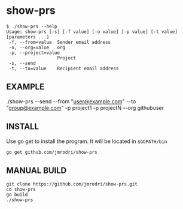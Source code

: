 # show-prs

```
$ ./show-prs --help
Usage: show-prs [-s] [-f value] [-o value] [-p value] [-t value] [parameters ...]
 -f, --from=value  Sender email address
 -o, --org=value   org
 -p, --project=value
                   Project
 -s, --send
 -t, --to=value    Recipient email address
```
EXAMPLE
---------
./show-prs --send --from "user@example.com" --to "group@example.com" -p project1 -p projectN --org githubuser

INSTALL
--------
Use go get to install the program. It will be located in ```$GOPATH/bin```

```
go get github.com/jmrodri/show-prs
```

MANUAL BUILD
---------------
```
git clone https://github.com/jmrodri/show-prs.git
cd show-prs
go build
./show-prs
```
